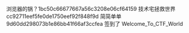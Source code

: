 浏览器的锅？1bc50c66677667a56c3208e06cf64159
技术宅拯救世界 cc92711eef5fe0de1750eef92f848f9d
简简单单 9d60dd298073b1e86bb41f66af3ccfea
签到了 Welcome_To_CTF_World
